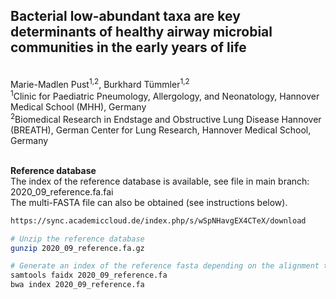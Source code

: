 ## Bacterial low-abundant taxa are key determinants of healthy airway microbial communities in the early years of life
<br>
Marie-Madlen Pust<sup>1,2</sup>, Burkhard Tümmler<sup>1,2</sup> <br>
<sup>1</sup>Clinic for Paediatric Pneumology, Allergology, and Neonatology, Hannover Medical School (MHH), Germany <br>
<sup>2</sup>Biomedical Research in Endstage and Obstructive Lung Disease Hannover (BREATH), German Center for Lung Research, Hannover Medical School, Germany <br><br>


**Reference database** <br/>
The index of the reference database is available, see file in main branch: 2020_09_reference.fa.fai <br/>
The multi-FASTA file can also be obtained (see instructions below).

```bash
https://sync.academiccloud.de/index.php/s/wSpNHavgEX4CTeX/download

# Unzip the reference database 
gunzip 2020_09_reference.fa.gz

# Generate an index of the reference fasta depending on the alignment tool of your choice
samtools faidx 2020_09_reference.fa
bwa index 2020_09_reference.fa
```
